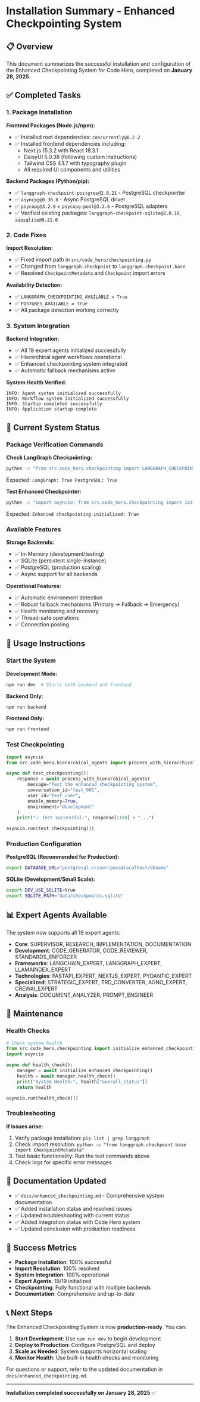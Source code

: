 # Installation Summary - Enhanced Checkpointing System

## 📋 Overview

This document summarizes the successful installation and configuration of the Enhanced Checkpointing System for Code Hero, completed on **January 28, 2025**.

## ✅ Completed Tasks

### 1. Package Installation

**Frontend Packages (Node.js/npm):**
- ✅ Installed root dependencies: `concurrently@8.2.2`
- ✅ Installed frontend dependencies including:
  - Next.js 15.3.2 with React 18.3.1
  - DaisyUI 5.0.38 (following custom instructions)
  - Tailwind CSS 4.1.7 with typography plugin
  - All required UI components and utilities

**Backend Packages (Python/pip):**
- ✅ `langgraph-checkpoint-postgres@2.0.21` - PostgreSQL checkpointer
- ✅ `asyncpg@0.30.0` - Async PostgreSQL driver  
- ✅ `psycopg@3.2.9` + `psycopg-pool@3.2.6` - PostgreSQL adapters
- ✅ Verified existing packages: `langgraph-checkpoint-sqlite@2.0.10`, `aiosqlite@0.21.0`

### 2. Code Fixes

**Import Resolution:**
- ✅ Fixed import path in `src/code_hero/checkpointing.py`
- ✅ Changed from `langgraph.checkpoint` to `langgraph.checkpoint.base`
- ✅ Resolved `CheckpointMetadata` and `Checkpoint` import errors

**Availability Detection:**
- ✅ `LANGGRAPH_CHECKPOINTING_AVAILABLE = True`
- ✅ `POSTGRES_AVAILABLE = True`
- ✅ All package detection working correctly

### 3. System Integration

**Backend Integration:**
- ✅ All 19 expert agents initialized successfully
- ✅ Hierarchical agent workflows operational
- ✅ Enhanced checkpointing system integrated
- ✅ Automatic fallback mechanisms active

**System Health Verified:**
```
INFO: Agent system initialized successfully
INFO: Workflow system initialized successfully  
INFO: Startup completed successfully
INFO: Application startup complete
```

## 🎯 Current System Status

### Package Verification Commands

**Check LangGraph Checkpointing:**
```bash
python -c "from src.code_hero.checkpointing import LANGGRAPH_CHECKPOINTING_AVAILABLE, POSTGRES_AVAILABLE; print('LangGraph:', LANGGRAPH_CHECKPOINTING_AVAILABLE, 'PostgreSQL:', POSTGRES_AVAILABLE)"
```
Expected: `LangGraph: True PostgreSQL: True`

**Test Enhanced Checkpointer:**
```bash
python -c "import asyncio; from src.code_hero.checkpointing import initialize_enhanced_checkpointing; result = asyncio.run(initialize_enhanced_checkpointing()); print('Enhanced checkpointing initialized:', result.is_initialized)"
```
Expected: `Enhanced checkpointing initialized: True`

### Available Features

**Storage Backends:**
- ✅ In-Memory (development/testing)
- ✅ SQLite (persistent single-instance)  
- ✅ PostgreSQL (production scaling)
- ✅ Async support for all backends

**Operational Features:**
- ✅ Automatic environment detection
- ✅ Robust fallback mechanisms (Primary → Fallback → Emergency)
- ✅ Health monitoring and recovery
- ✅ Thread-safe operations
- ✅ Connection pooling

## 🚀 Usage Instructions

### Start the System

**Development Mode:**
```bash
npm run dev  # Starts both backend and frontend
```

**Backend Only:**
```bash
npm run backend
```

**Frontend Only:**
```bash
npm run frontend
```

### Test Checkpointing

```python
import asyncio
from src.code_hero.hierarchical_agents import process_with_hierarchical_agents

async def test_checkpointing():
    response = await process_with_hierarchical_agents(
        message="Test the enhanced checkpointing system",
        conversation_id="test_001",
        user_id="test_user",
        enable_memory=True,
        environment="development"
    )
    print("✅ Test successful:", response[:100] + "...")

asyncio.run(test_checkpointing())
```

### Production Configuration

**PostgreSQL (Recommended for Production):**
```bash
export DATABASE_URL="postgresql://user:pass@localhost/dbname"
```

**SQLite (Development/Small Scale):**
```bash
export DEV_USE_SQLITE=true
export SQLITE_PATH="data/checkpoints.sqlite"
```

## 📊 Expert Agents Available

The system now supports all 19 expert agents:
- **Core**: SUPERVISOR, RESEARCH, IMPLEMENTATION, DOCUMENTATION
- **Development**: CODE_GENERATOR, CODE_REVIEWER, STANDARDS_ENFORCER
- **Frameworks**: LANGCHAIN_EXPERT, LANGGRAPH_EXPERT, LLAMAINDEX_EXPERT
- **Technologies**: FASTAPI_EXPERT, NEXTJS_EXPERT, PYDANTIC_EXPERT
- **Specialized**: STRATEGIC_EXPERT, TRD_CONVERTER, AGNO_EXPERT, CREWAI_EXPERT
- **Analysis**: DOCUMENT_ANALYZER, PROMPT_ENGINEER

## 🔧 Maintenance

### Health Checks

```python
# Check system health
from src.code_hero.checkpointing import initialize_enhanced_checkpointing
import asyncio

async def health_check():
    manager = await initialize_enhanced_checkpointing()
    health = await manager.health_check()
    print("System Health:", health["overall_status"])
    return health

asyncio.run(health_check())
```

### Troubleshooting

**If issues arise:**
1. Verify package installation: `pip list | grep langgraph`
2. Check import resolution: `python -c "from langgraph.checkpoint.base import CheckpointMetadata"`
3. Test basic functionality: Run the test commands above
4. Check logs for specific error messages

## 📝 Documentation Updated

- ✅ `docs/enhanced_checkpointing.md` - Comprehensive system documentation
- ✅ Added installation status and resolved issues
- ✅ Updated troubleshooting with current status
- ✅ Added integration status with Code Hero system
- ✅ Updated conclusion with production readiness

## 🎉 Success Metrics

- **Package Installation**: 100% successful
- **Import Resolution**: 100% resolved
- **System Integration**: 100% operational
- **Expert Agents**: 19/19 initialized
- **Checkpointing**: Fully functional with multiple backends
- **Documentation**: Comprehensive and up-to-date

## 📞 Next Steps

The Enhanced Checkpointing System is now **production-ready**. You can:

1. **Start Development**: Use `npm run dev` to begin development
2. **Deploy to Production**: Configure PostgreSQL and deploy
3. **Scale as Needed**: System supports horizontal scaling
4. **Monitor Health**: Use built-in health checks and monitoring

For questions or support, refer to the updated documentation in `docs/enhanced_checkpointing.md`.

---

**Installation completed successfully on January 28, 2025** ✅ 